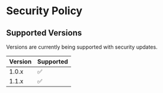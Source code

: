 # Security Policy

## Supported Versions

Versions are currently being supported with security updates.

| Version | Supported          |
| ------- | ------------------ |
| 1.0.x   | :white_check_mark: |
| 1.1.x   | :white_check_mark: |
